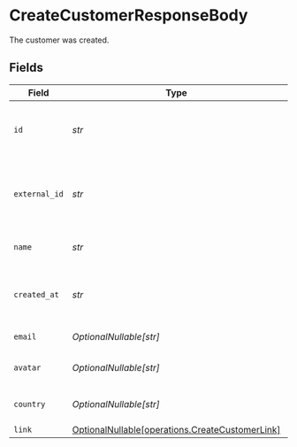 # CreateCustomerResponseBody

The customer was created.


## Fields

| Field                                                                                            | Type                                                                                             | Required                                                                                         | Description                                                                                      |
| ------------------------------------------------------------------------------------------------ | ------------------------------------------------------------------------------------------------ | ------------------------------------------------------------------------------------------------ | ------------------------------------------------------------------------------------------------ |
| `id`                                                                                             | *str*                                                                                            | :heavy_check_mark:                                                                               | The unique identifier of the customer in Dub.                                                    |
| `external_id`                                                                                    | *str*                                                                                            | :heavy_check_mark:                                                                               | Unique identifier for the customer in the client's app.                                          |
| `name`                                                                                           | *str*                                                                                            | :heavy_check_mark:                                                                               | Name of the customer.                                                                            |
| `created_at`                                                                                     | *str*                                                                                            | :heavy_check_mark:                                                                               | The date the customer was created.                                                               |
| `email`                                                                                          | *OptionalNullable[str]*                                                                          | :heavy_minus_sign:                                                                               | Email of the customer.                                                                           |
| `avatar`                                                                                         | *OptionalNullable[str]*                                                                          | :heavy_minus_sign:                                                                               | Avatar URL of the customer.                                                                      |
| `country`                                                                                        | *OptionalNullable[str]*                                                                          | :heavy_minus_sign:                                                                               | Country of the customer.                                                                         |
| `link`                                                                                           | [OptionalNullable[operations.CreateCustomerLink]](../../models/operations/createcustomerlink.md) | :heavy_minus_sign:                                                                               | N/A                                                                                              |